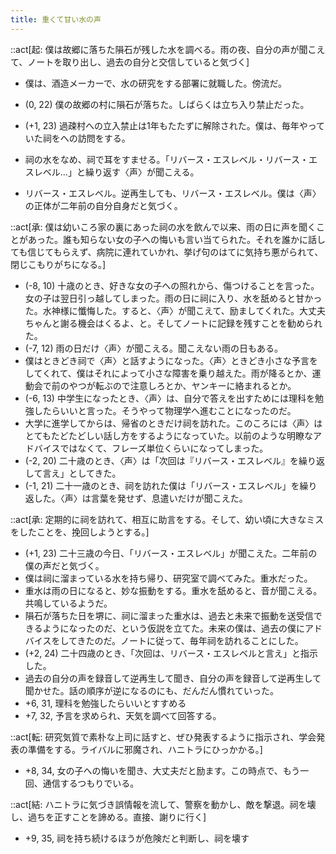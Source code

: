 ```yaml
---
title: 重くて甘い水の声
---
```


::act[起: 僕は故郷に落ちた隕石が残した水を調べる。雨の夜、自分の声が聞こえて、ノートを取り出し、過去の自分と交信していると気づく]

- 僕は、酒造メーカーで、水の研究をする部署に就職した。傍流だ。

- (0, 22) 僕の故郷の村に隕石が落ちた。しばらくは立ち入り禁止だった。
- (+1, 23) 過疎村への立入禁止は1年もたたずに解除された。僕は、毎年やっていた祠をへの訪問をする。
- 祠の水をなめ、祠で耳をすませる。「リバース・エスレベル・リバース・エスレベル…」と繰り返す〈声〉が聞こえる。
- リバース・エスレベル。逆再生しても、リバース・エスレベル。僕は〈声〉の正体が二年前の自分自身だと気づく。

::act[承: 僕は幼いころ家の裏にあった祠の水を飲んで以来、雨の日に声を聞くことがあった。誰も知らない女の子への悔いも言い当てられた。それを誰かに話しても信じてもらえず、病院に連れていかれ、挙げ句のはてに気持ち悪がられて、閉じこもりがちになる。]

- (-8, 10) 十歳のとき、好きな女の子への照れから、傷つけることを言った。女の子は翌日引っ越してしまった。雨の日に祠に入り、水を舐めると甘かった。水神様に懺悔した。すると、〈声〉が聞こえて、励ましてくれた。大丈夫ちゃんと謝る機会はくるよ、と。そしてノートに記録を残すことを勧められた。
- (-7, 12) 雨の日だけ〈声〉が聞こえる。聞こえない雨の日もある。
- 僕はときどき祠で〈声〉と話すようになった。〈声〉ときどき小さな予言をしてくれて、僕はそれによって小さな障害を乗り越えた。雨が降るとか、運動会で前のやつが転ぶので注意しろとか、ヤンキーに絡まれるとか。
- (-6, 13) 中学生になったとき、〈声〉は、自分で答えを出すためには理科を勉強したらいいと言った。そうやって物理学へ進むことになったのだ。
- 大学に進学してからは、帰省のときだけ祠を訪れた。このころには〈声〉はとてもたどたどしい話し方をするようになっていた。以前のような明瞭なアドバイスではなくて、フレーズ単位くらいになってしまった。
- (-2, 20) 二十歳のとき、〈声〉は「次回は『リバース・エスレベル』を繰り返して言え」としてきた。
- (-1, 21) 二十一歳のとき、祠を訪れた僕は「リバース・エスレベル」を繰り返した。〈声〉は言葉を発せず、息遣いだけが聞こえた。

::act[承: 定期的に祠を訪れて、相互に助言をする。そして、幼い頃に大きなミスをしたことを、挽回しようとする。]

- (+1, 23) 二十三歳の今日、「リバース・エスレベル」が聞こえた。二年前の僕の声だと気づく。
- 僕は祠に溜まっている水を持ち帰り、研究室で調べてみた。重水だった。
- 重水は雨の日になると、妙な振動をする。重水を舐めると、音が聞こえる。共鳴しているようだ。
- 隕石が落ちた日を堺に、祠に溜まった重水は、過去と未来で振動を送受信できるようになったのだ、という仮説を立てた。未来の僕は、過去の僕にアドバイスをしてきたのだ。ノートに従って、毎年祠を訪れることにした。
- (+2, 24) 二十四歳のとき、「次回は、リバース・エスレベルと言え」と指示した。
- 過去の自分の声を録音して逆再生して聞き、自分の声を録音して逆再生して聞かせた。話の順序が逆になるのにも、だんだん慣れていった。
- +6, 31, 理科を勉強したらいいとすすめる
- +7, 32, 予言を求められ、天気を調べて回答する。

::act[転: 研究気質で素朴な上司に話すと、ぜひ発表するように指示され、学会発表の準備をする。ライバルに邪魔され、ハニトラにひっかかる。]

- +8, 34, 女の子への悔いを聞き、大丈夫だと励ます。この時点で、もう一回、通信するつもりでいる。

::act[結: ハニトラに気づき誤情報を流して、警察を動かし、敵を撃退。祠を壊し、過ちを正すことを諦める。直接、謝りに行く]

- +9, 35, 祠を持ち続けるほうが危険だと判断し、祠を壊す
